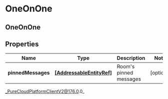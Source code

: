 # OneOnOne

## OneOnOne

## Properties

|Name | Type | Description | Notes|
|------------ | ------------- | ------------- | -------------|
| **pinnedMessages** | [**[AddressableEntityRef]**]([AddressableEntityRef]) | Room&#39;s pinned messages | [optional] |



_PureCloudPlatformClientV2@176.0.0_
